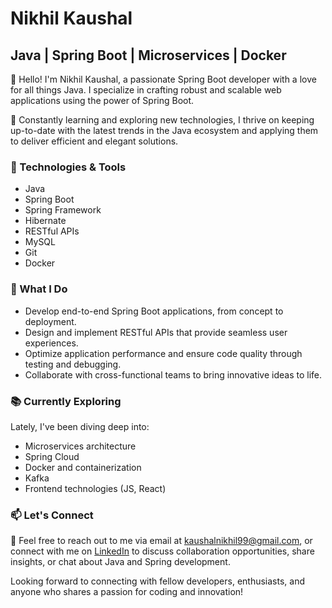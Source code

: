 # Nikhil Kaushal

## Java | Spring Boot | Microservices | Docker

👋 Hello! I'm Nikhil Kaushal, a passionate Spring Boot developer with a love for all things Java. I specialize in crafting robust and scalable web applications using the power of Spring Boot.

🌱 Constantly learning and exploring new technologies, I thrive on keeping up-to-date with the latest trends in the Java ecosystem and applying them to deliver efficient and elegant solutions.

### 🔧 Technologies & Tools

- Java
- Spring Boot
- Spring Framework
- Hibernate
- RESTful APIs
- MySQL
- Git
- Docker

### 🌟 What I Do

- Develop end-to-end Spring Boot applications, from concept to deployment.
- Design and implement RESTful APIs that provide seamless user experiences.
- Optimize application performance and ensure code quality through testing and debugging.
- Collaborate with cross-functional teams to bring innovative ideas to life.

### 📚 Currently Exploring

Lately, I've been diving deep into:

- Microservices architecture
- Spring Cloud
- Docker and containerization
- Kafka
- Frontend technologies (JS, React)

### 📫 Let's Connect

📧 Feel free to reach out to me via email at [kaushalnikhil99@gmail.com](mailto:kaushalnikhil99@gmail.com), or connect with me on [LinkedIn](https://www.linkedin.com/in/kaushalnikhil99) to discuss collaboration opportunities, share insights, or chat about Java and Spring development.

Looking forward to connecting with fellow developers, enthusiasts, and anyone who shares a passion for coding and innovation!
